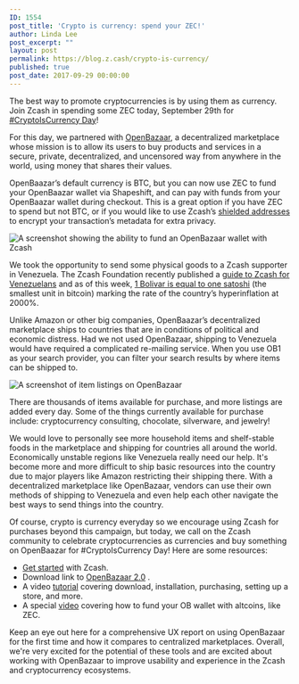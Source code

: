 ```yaml
---
ID: 1554
post_title: 'Crypto is currency: spend your ZEC!'
author: Linda Lee
post_excerpt: ""
layout: post
permalink: https://blog.z.cash/crypto-is-currency/
published: true
post_date: 2017-09-29 00:00:00
---
```

<p>The best way to promote cryptocurrencies is by using them as currency. Join Zcash in spending some ZEC today, September 29th for <a class="reference external" href="https://cryptoiscurrency.com/">#CryptoIsCurrency Day</a>!</p>
<p>For this day, we partnered with <a class="reference external" href="https://www.openbazaar.org/">OpenBazaar</a>, a decentralized marketplace whose mission is to allow its users to buy products and services in a secure, private, decentralized, and uncensored way from anywhere in the world, using money that shares their values.</p>
<p>OpenBaazar’s default currency is BTC, but you can now use ZEC to fund your OpenBaazar wallet via Shapeshift, and can pay with funds from your OpenBaazar wallet during checkout. This is a great option if you have ZEC to spend but not BTC, or if you would like to use Zcash’s <a class="reference external" href="/anatomy-of-zcash/">shielded addresses</a> to encrypt your transaction’s metadata for extra privacy.</p>
<div class="figure align-center">
<img alt="A screenshot showing the ability to fund an OpenBazaar wallet with Zcash" class="center-image" src="http://blog.z.cash/wp-content/uploads/2017/09/funding-ob.png"/></div>
<p>We took the opportunity to send some physical goods to a Zcash supporter in Venezuela. The Zcash Foundation recently published a <a class="reference external" href="https://z.cash.foundation/blog/guia-de-zcash-para-venezolanos/">guide to Zcash for Venezuelans</a> and as of this week, <a class="reference external" href="https://cointelegraph.com/news/in-bitcoin-testbed-venezuela-1-bolivar-now-equals-1-satoshi">1 Bolivar is equal to one satoshi</a> (the smallest unit in bitcoin) marking the rate of the country’s hyperinflation at 2000%.</p>
<p>Unlike Amazon or other big companies, OpenBaazar’s decentralized marketplace ships to countries that are in conditions of political and economic distress. Had we not used OpenBazaar, shipping to Venezuela would have required a complicated re-mailing service. When you use OB1 as your search provider, you can filter your search results by where items can be shipped to.</p>
<div class="figure align-center">
<img alt="A screenshot of item listings on OpenBazaar" class="center-image" src="http://blog.z.cash/wp-content/uploads/2017/09/browsing-ob.png"/></div>
<p>There are thousands of items available for purchase, and more listings are added every day. Some of the things currently available for purchase include: cryptocurrency consulting, chocolate, silverware, and jewelry!</p>
<p>We would love to personally see more household items and shelf-stable foods in the marketplace and shipping for countries all around the world. Economically unstable regions like Venezuela really need our help. It's become more and more difficult to ship basic resources into the country due to major players like Amazon restricting their shipping there. With a decentralized marketplace like OpenBazaar, vendors can use their own methods of shipping to Venezuela and even help each other navigate the best ways to send things into the country.</p>
<p>Of course, crypto is currency everyday so we encourage using Zcash for purchases beyond this campaign, but today, we call on the Zcash community to celebrate cryptocurrencies as currencies and buy something on OpenBaazar for #CryptoIsCurrency Day! Here are some resources:</p>
<ul class="simple"><li><a class="reference external" href="https://z.cash/support/getting-started.html">Get started</a> with Zcash.</li>
<li>Download link to <a class="reference external" href="https://www.openbazaar.org/download/">OpenBazaar 2.0</a> .</li>
<li>A video <a class="reference external" href="https://www.youtube.com/watch?v=VzlerMJMOu8">tutorial</a> covering download, installation, purchasing, setting up a store, and more.</li>
<li>A special <a class="reference external" href="https://www.youtube.com/watch?v=RDZUjK2LiKs">video</a> covering how to fund your OB wallet with altcoins, like ZEC.</li>
</ul><p>Keep an eye out here for a comprehensive UX report on using OpenBazaar for the first time and how it compares to centralized marketplaces. Overall, we're very excited for the potential of these tools and are excited about working with OpenBazaar to improve usability and experience in the Zcash and cryptocurrency ecosystems.</p>
